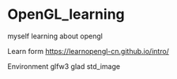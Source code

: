 # OpenGL_learning
myself learning about opengl

Learn form https://learnopengl-cn.github.io/intro/

Environment glfw3 glad std_image